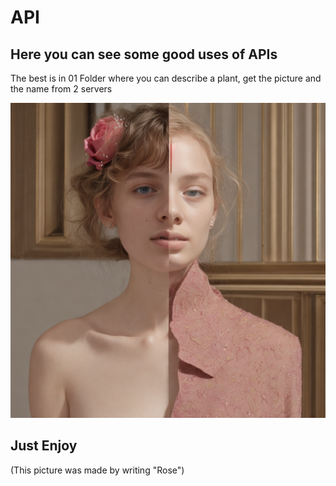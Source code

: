 
# API

## Here you can see some good uses of APIs
The best is in 01 Folder where you can describe a plant, get the picture and the name from 2 servers


![Screen Shot](01/rose.jpg)

## Just Enjoy
(This picture was made by writing "Rose")